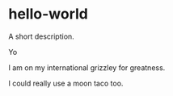 # hello-world
A short description. 

Yo

I am on my international grizzley for greatness.

I could really use a moon taco too.
